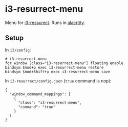 # i3-resurrect-menu

Menu for [i3-ressurect](https://github.com/JonnyHaystack/i3-resurrect).
Runs in [alacritty](https://github.com/alacritty/alacritty).

## Setup

In `i3/config`:

```
# i3-resurrect-menu
for_window [class="i3-resurrect-menu"] floating enable
bindsym $mod+p exec i3-resurrect-menu restore
bindsym $mod+Shift+p exec i3-resurrect-menu save
```

In `i3-resurrect/config.json` (`true` command is nop):

```
{
  "window_command_mappings": [
    {
      "class": "i3-resurrect-menu",
      "command": "true"
    }
  ]
} 
```
